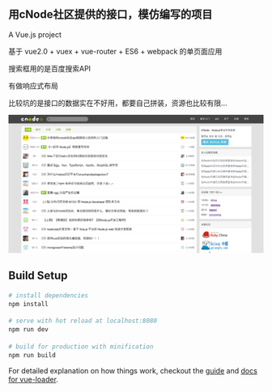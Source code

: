## 用cNode社区提供的接口，模仿编写的项目

A Vue.js project

基于 vue2.0 + vuex + vue-router + ES6 + webpack 的单页面应用

搜索框用的是百度搜索API

有做响应式布局

比较坑的是接口的数据实在不好用，都要自己拼装，资源也比较有限…

![](https://github.com/Damonlw/vue-cnode/raw/master/logo/cnode.png)

## Build Setup

```bash
# install dependencies 
npm install

# serve with hot reload at localhost:8080
npm run dev

# build for production with minification
npm run build
```

For detailed explanation on how things work, checkout the [guide](http://vuejs-templates.github.io/webpack/) and [docs for vue-loader](http://vuejs.github.io/vue-loader).
